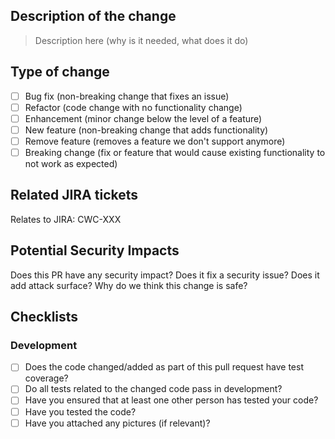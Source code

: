 ## Description of the change

> Description here (why is it needed, what does it do)

## Type of change

- [ ] Bug fix (non-breaking change that fixes an issue)
- [ ] Refactor (code change with no functionality change)
- [ ] Enhancement (minor change below the level of a feature)
- [ ] New feature (non-breaking change that adds functionality)
- [ ] Remove feature (removes a feature we don't support anymore)
- [ ] Breaking change (fix or feature that would cause existing functionality to not work as expected)

## Related JIRA tickets

Relates to JIRA: CWC-XXX

## Potential Security Impacts

Does this PR have any security impact?
Does it fix a security issue?
Does it add attack surface?
Why do we think this change is safe?

## Checklists

### Development

- [ ] Does the code changed/added as part of this pull request have test coverage?
- [ ] Do all tests related to the changed code pass in development?
- [ ] Have you ensured that at least one other person has tested your code?
- [ ] Have you tested the code?
- [ ] Have you attached any pictures (if relevant)?
